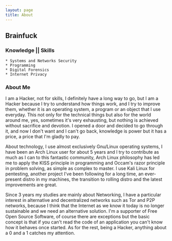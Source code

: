 ```yaml
---
layout: page
title: About
---
```


## Brainfuck


### Knowledge || Skills

    * Systems and Networks Security
    * Programming
    * Digital Forensics
    * Internet Privacy

### About Me

I am a Hacker, not for skills, I definitely have a long way to go, but I am a Hacker because I try to understand how things work, and I try to improve them, whether it is an operating system, a program or an object that I use everyday.
This not only for the technical things but also for the world around me, yes, sometimes it's very exhausting, but nothing is achieved without sacrifice and devotion.
I opened a door and decided to go through it, and now I don't want and I can't go back, knowledge is power but it has a price, a price that I'm gladly to pay.

About technology, I use almost exclusively Gnu/Linux operating systems, I have been an Arch Linux user for about 5 years and I try to contribute as much as I can to this fantastic community, Arch Linux philosophy has led me to apply the KISS principle in programming and Occam's razor principle in problem solving, as simple as complex to master.
I use Kali Linux for pentesting, another project I've been following for a long time, an ever-present distro in my machines, the transition to rolling distro and the latest improvements are great.

Since 3 years my studies are mainly about Networking, I have a particular interest in alternative and decentralized networks such as Tor and P2P networks, because I think that the Internet as we know it today is no longer sustainable and we need an alternative solution.
I'm a supporter of Free Open Source Software, of course there are exceptions but the basic concept is that if you can't read the code of an application you can't know how it behaves once started.
As for the rest, being a Hacker, anything about a 0 and a 1 catches my attention.
